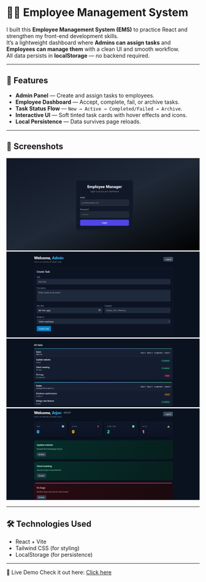 # 👨‍💼 Employee Management System

I built this **Employee Management System (EMS)** to practice React and strengthen my front-end development skills.  
It’s a lightweight dashboard where **Admins can assign tasks** and **Employees can manage them** with a clean UI and smooth workflow.  
All data persists in **localStorage** — no backend required.

---

## 🚀 Features
- **Admin Panel** — Create and assign tasks to employees.  
- **Employee Dashboard** — Accept, complete, fail, or archive tasks.  
- **Task Status Flow** — `New → Active → Completed/Failed → Archive`.  
- **Interactive UI** — Soft tinted task cards with hover effects and icons.  
- **Local Persistence** — Data survives page reloads.  

---

## 📸 Screenshots

![Login Page](Screenshot/image-1.png)  
![Admin Page](Screenshot/image-2.png)  
![Admin Page 2](Screenshot/image-3.png)  
![Employee Dashboard](Screenshot/image.png)  

---

## 🛠️ Technologies Used
- React + Vite  
- Tailwind CSS (for styling)  
- LocalStorage (for persistence)  

---


🔗 Live Demo
Check it out here: [Click here](https://sumit786-h.github.io/Employee-Management-System/
)

